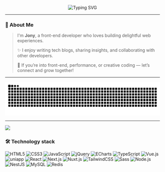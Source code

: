 <!-- Typing SVG 动效 -->
<p align="center">
  <img
    src="https://readme-typing-svg.herokuapp.com?font=Fira+Code&pause=1000&color=F85D7F&width=600&lines=Hi!+I'm+Jony;Front-End+Developer;Open+Source+Contributor;Glad+to+meet+you+here!"
    alt="Typing SVG"
  />
</p>

---

### 👋 About Me

> I'm **Jony**, a front-end developer who loves building delightful web experiences.  
>
> ✨ I enjoy writing tech blogs, sharing insights, and collaborating with other developers.  
>
> 💬 If you’re into front-end, performance, or creative coding — let’s connect and grow together!

---

<!-- Snake Contribution Animation -->
<picture>
  <source media="(prefers-color-scheme: dark)" srcset="https://raw.githubusercontent.com/XXM8311/XXM8311/output/github-contribution-grid-snake-dark.svg">
  <source media="(prefers-color-scheme: light)" srcset="https://raw.githubusercontent.com/XXM8311/XXM8311/output/github-contribution-grid-snake.svg">
  <img alt="GitHub contribution snake animation" src="https://raw.githubusercontent.com/XXM8311/XXM8311/output/github-contribution-grid-snake.svg">
</picture>

---

<img src="https://capsule-render.vercel.app/api?type=waving&color=gradient&height=120&section=footer"/>

### 🛠️ Technology stack
<p align="left">
  <img src="https://cdn.jsdelivr.net/gh/devicons/devicon/icons/html5/html5-original.svg" height="35" alt="HTML5" />
  <img src="https://cdn.jsdelivr.net/gh/devicons/devicon/icons/css3/css3-original.svg" height="35" alt="CSS3" />
  <img src="https://cdn.jsdelivr.net/gh/devicons/devicon/icons/javascript/javascript-original.svg" height="35" alt="JavaScript" />
  <img src="https://cdn.jsdelivr.net/gh/devicons/devicon/icons/jquery/jquery-original.svg" height="35" alt="jQuery" />
  <img src="https://echarts.apache.org/zh/images/echarts-logo.svg" height="35" alt="ECharts" />
  <img src="https://cdn.jsdelivr.net/gh/devicons/devicon/icons/typescript/typescript-original.svg" height="35" alt="TypeScript" />
  <img src="https://cdn.jsdelivr.net/gh/devicons/devicon/icons/vuejs/vuejs-original.svg" height="35" alt="Vue.js" />
  <img src="https://img.cdn.aliyun.dcloud.net.cn/uni-app/uni-app-logo.png" height="35" alt="uniapp" />
  <img src="https://cdn.jsdelivr.net/gh/devicons/devicon/icons/react/react-original.svg" height="35" alt="React" />
  <img src="https://cdn.jsdelivr.net/gh/devicons/devicon/icons/nextjs/nextjs-original-wordmark.svg" height="35" alt="Next.js" />
  <img src="https://cdn.jsdelivr.net/gh/devicons/devicon/icons/nuxtjs/nuxtjs-original.svg" height="35" alt="Nuxt.js" />
  <img src="https://cdn.jsdelivr.net/gh/devicons/devicon/icons/tailwindcss/tailwindcss-original.svg" height="35" alt="TailwindCSS" />
  <img src="https://cdn.jsdelivr.net/gh/devicons/devicon/icons/sass/sass-original.svg" height="35" alt="Sass" />
  <img src="https://cdn.jsdelivr.net/gh/devicons/devicon/icons/nodejs/nodejs-original.svg" height="35" alt="Node.js" />
  <img src="https://nestjs.com/img/logo-small.svg" height="35" alt="NestJS" />
  <img src="https://cdn.jsdelivr.net/gh/devicons/devicon/icons/mysql/mysql-original.svg" height="35" alt="MySQL" />
  <img src="https://cdn.jsdelivr.net/gh/devicons/devicon/icons/redis/redis-original.svg" height="35" alt="Redis" />
</p>

